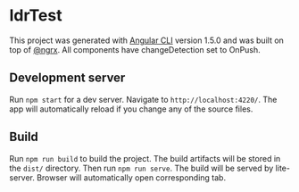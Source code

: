 

# IdrTest


This project was generated with [Angular CLI](https://github.com/angular/angular-cli) version 1.5.0 and was built on top of [@ngrx](https://github.com/ngrx).
All components have changeDetection set to OnPush.

## Development server

Run `npm start` for a dev server. Navigate to `http://localhost:4220/`. The app will automatically reload if you change any of the source files.

## Build

Run `npm run build` to build the project. The build artifacts will be stored in the `dist/` directory.
Then run `npm run serve`. The build will be served by lite-server. Browser will automatically open corresponding tab. 
